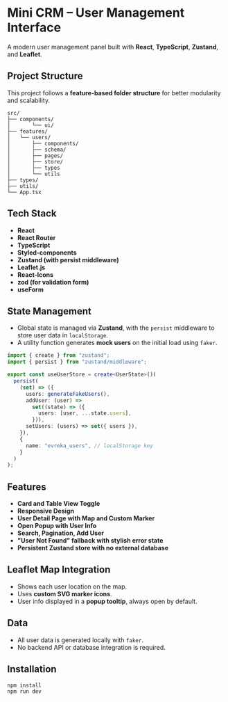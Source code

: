 
# Mini CRM – User Management Interface

A modern user management panel built with **React**, **TypeScript**, **Zustand**, and **Leaflet**.

##  Project Structure

This project follows a **feature-based folder structure** for better modularity and scalability.

```
src/
├── components/
│       └── ui/
├── features/
│   └── users/
│       ├── components/
│       ├── schema/
│       ├── pages/
│       ├── store/
│       ├── types
│       └── utils
├── types/
├── utils/
└── App.tsx
```

## Tech Stack

- **React**
- **React Router**
- **TypeScript**
- **Styled-components**
- **Zustand (with persist middleware)**
- **Leaflet.js**
- **React-Icons**
- **zod (for validation form)**
- **useForm**


## State Management

- Global state is managed via **Zustand**, with the `persist` middleware to store user data in `localStorage`.
- A utility function generates **mock users** on the initial load using `faker`.

```ts
import { create } from "zustand";
import { persist } from "zustand/middleware";

export const useUserStore = create<UserState>()(
  persist(
    (set) => ({
      users: generateFakeUsers(),
      addUser: (user) =>
        set((state) => ({
          users: [user, ...state.users],
        })),
      setUsers: (users) => set({ users }),
    }),
    {
      name: "evreka_users", // localStorage key
    }
  )
);
```

## Features

- **Card and Table View Toggle**
- **Responsive Design**
- **User Detail Page with Map and Custom Marker**
- **Open Popup with User Info**
- **Search, Pagination, Add User**
- **"User Not Found" fallback with stylish error state**
- **Persistent Zustand store with no external database**

## Leaflet Map Integration

- Shows each user location on the map.
- Uses **custom SVG marker icons**.
- User info displayed in a **popup tooltip**, always open by default.

## Data

- All user data is generated locally with `faker`.
- No backend API or database integration is required.

##  Installation

```bash
npm install
npm run dev
```